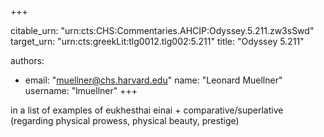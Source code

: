 +++


citable_urn: "urn:cts:CHS:Commentaries.AHCIP:Odyssey.5.211.zw3sSwd"
target_urn: "urn:cts:greekLit:tlg0012.tlg002:5.211"
title: "Odyssey 5.211"

authors:
- email: "muellner@chs.harvard.edu"
  name: "Leonard Muellner"
  username: "lmuellner"
+++

<p>in a list of examples of eukhesthai einai + comparative/superlative (regarding physical prowess, physical beauty, prestige)</p>